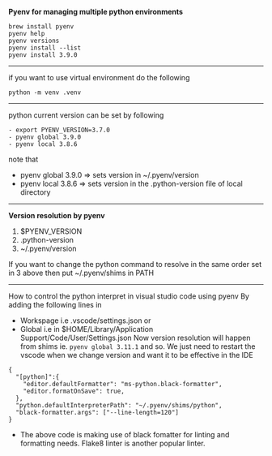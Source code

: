<b>Pyenv for managing multiple python environments</b>

```
brew install pyenv
pyenv help
pyenv versions
pyenv install --list
pyenv install 3.9.0
```
----
if you want to use virtual environment do the following
```
python -m venv .venv
```

----
python current version can be set by following 

```
- export PYENV_VERSION=3.7.0
- pyenv global 3.9.0
- pyenv local 3.8.6
```

note that
* pyenv global 3.9.0 => sets version in ~/.pyenv/version
* pyenv local 3.8.6 => sets version in the .python-version file of local directory

-----
<b>Version resolution by pyenv</b>

1. $PYENV_VERSION
2. .python-version
3. ~/.pyenv/version


If you want to change the python command to resolve in the same order set in 3 above then put ~/.pyenv/shims in PATH

-------
How to control the python interpret in visual studio code using pyenv
By adding the following lines in
* Workspage i.e .vscode/settings.json or
* Global i.e in $HOME/Library/Application Support/Code/User/Settings.json
Now version resolution will happen from shims ie. `pyenv global 3.11.1` and so. We just need to restart the vscode when we change version and want it to be effective in the IDE
```
{
  "[python]":{
    "editor.defaultFormatter": "ms-python.black-formatter",
    "editor.formatOnSave": true,
  },
  "python.defaultInterpreterPath": "~/.pyenv/shims/python",
  "black-formatter.args": ["--line-length=120"]
}
```
* The above code is making use of black fomatter for linting and formatting needs. Flake8 linter is another popular linter.
